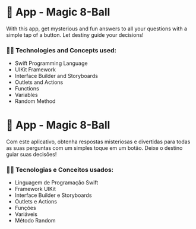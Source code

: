 # 🎱 App - Magic 8-Ball

With this app, get mysterious and fun answers to all your questions with a simple tap of a button. Let destiny guide your decisions!

### 👩‍💻 Technologies and Concepts used: 

- Swift Programming Language
- UIKit Framework
- Interface Builder and Storyboards
- Outlets and Actions
- Functions
- Variables
- Random Method

# 🎱 App - Magic 8-Ball

Com este aplicativo, obtenha respostas misteriosas e divertidas para todas as suas perguntas com um simples toque em um botão. Deixe o destino guiar suas decisões!

### 👩‍💻 Tecnologias e Conceitos usados: 

- Linguagem de Programação Swift
- Framework UIKit
- Interface Builder e Storyboards
- Outlets e Actions
- Funções
- Variáveis
- Método Random
